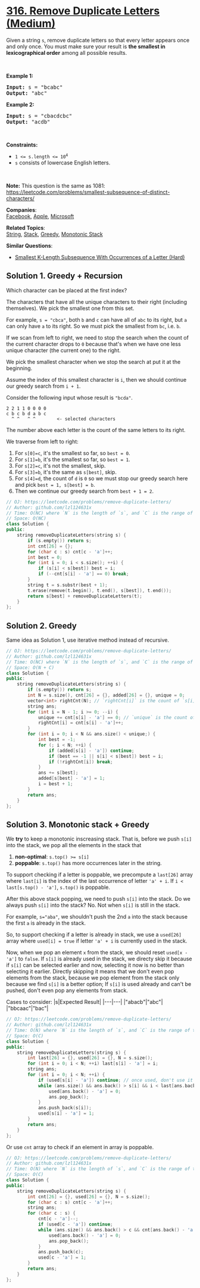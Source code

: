 # [316. Remove Duplicate Letters (Medium)](https://leetcode.com/problems/remove-duplicate-letters/)

<p>Given a string <code>s</code>, remove duplicate letters so that every letter appears once and only once. You must make sure your result is <strong>the smallest in lexicographical order</strong> among all possible results.</p>

<p>&nbsp;</p>
<p><strong>Example 1:</strong></p>

<pre><strong>Input:</strong> s = "bcabc"
<strong>Output:</strong> "abc"
</pre>

<p><strong>Example 2:</strong></p>

<pre><strong>Input:</strong> s = "cbacdcbc"
<strong>Output:</strong> "acdb"
</pre>

<p>&nbsp;</p>
<p><strong>Constraints:</strong></p>

<ul>
	<li><code>1 &lt;= s.length &lt;= 10<sup>4</sup></code></li>
	<li><code>s</code> consists of lowercase English letters.</li>
</ul>

<p>&nbsp;</p>
<p><strong>Note:</strong> This question is the same as 1081: <a href="https://leetcode.com/problems/smallest-subsequence-of-distinct-characters/" target="_blank">https://leetcode.com/problems/smallest-subsequence-of-distinct-characters/</a></p>


**Companies**:  
[Facebook](https://leetcode.com/company/facebook), [Apple](https://leetcode.com/company/apple), [Microsoft](https://leetcode.com/company/microsoft)

**Related Topics**:  
[String](https://leetcode.com/tag/string/), [Stack](https://leetcode.com/tag/stack/), [Greedy](https://leetcode.com/tag/greedy/), [Monotonic Stack](https://leetcode.com/tag/monotonic-stack/)

**Similar Questions**:
* [Smallest K-Length Subsequence With Occurrences of a Letter (Hard)](https://leetcode.com/problems/smallest-k-length-subsequence-with-occurrences-of-a-letter/)

## Solution 1. Greedy + Recursion

Which character can be placed at the first index?

The characters that have all the unique characters to their right (including themselves). We pick the smallest one from this set.

For example, `s = "cbca"`, both `b` and `c` can have all of `abc` to its right, but `a` can only have `a` to its right. So we must pick the smallest from `bc`, i.e. `b`.

If we scan from left to right, we need to stop the search when the count of the current character drops to `0` because that's when we have one less unique character (the current one) to the right.

We pick the smallest character when we stop the search at put it at the beginning.

Assume the index of this smallest character is `i`, then we should continue our greedy search from `i + 1`.

Consider the following input whose result is `"bcda"`.

```
2 2 1 1 0 0 0 0
c b c b d a b c
  ^ ^   ^ ^        <- selected characters
```

The number above each letter is the count of the same letters to its right.

We traverse from left to right:
1. For `s[0]=c`, it's the smallest so far, so `best = 0`.
1. For `s[1]=b`, it's the smallest so far, so `best = 1`.
1. For `s[2]=c`, it's not the smallest, skip.
1. For `s[3]=b`, it's the same as `s[best]`, skip.
1. For `s[4]=d`, the count of `d` is `0` so we must stop our greedy search here and pick `best = 1, s[best] = b`.
1. Then we continue our greedy search from `best + 1 = 2`.

```cpp
// OJ: https://leetcode.com/problems/remove-duplicate-letters/
// Author: github.com/lzl124631x
// Time: O(NC) where `N` is the length of `s`, and `C` is the range of the letters
// Space: O(NC)
class Solution {
public:
    string removeDuplicateLetters(string s) {
        if (s.empty()) return s;
        int cnt[26] = {};
        for (char c : s) cnt[c - 'a']++;
        int best = 0;
        for (int i = 0; i < s.size(); ++i) {
            if (s[i] < s[best]) best = i;
            if (--cnt[s[i] - 'a'] == 0) break;
        }
        string t = s.substr(best + 1);
        t.erase(remove(t.begin(), t.end(), s[best]), t.end());
        return s[best] + removeDuplicateLetters(t);
    }
};
```

## Solution 2. Greedy

Same idea as Solution 1, use iterative method instead of recursive.

```cpp
// OJ: https://leetcode.com/problems/remove-duplicate-letters/
// Author: github.com/lzl124631x
// Time: O(NC) where `N` is the length of `s`, and `C` is the range of the letters
// Space: O(N + C)
class Solution {
public:
    string removeDuplicateLetters(string s) {
        if (s.empty()) return s;
        int N = s.size(), cnt[26] = {}, added[26] = {}, unique = 0;
        vector<int> rightCnt(N); // `rightCnt[i]` is the count of `s[i]` to the right of `s[i]`
        string ans;
        for (int i = N - 1; i >= 0; --i) {
            unique += cnt[s[i] - 'a'] == 0; // `unique` is the count of unique characters in `s`
            rightCnt[i] = cnt[s[i] - 'a']++;
        }
        for (int i = 0; i < N && ans.size() < unique;) {
            int best = -1;
            for (; i < N; ++i) {
                if (added[s[i] - 'a']) continue;
                if (best == -1 || s[i] < s[best]) best = i;
                if (!rightCnt[i]) break;
            }
            ans += s[best];
            added[s[best] - 'a'] = 1;
            i = best + 1;
        }
        return ans;
    }
};
```

## Solution 3. Monotonic stack + Greedy

We **try** to keep a monotonic inscreasing stack. That is, before we push `s[i]` into the stack, we pop all the elements in the stack that
1. **non-optimal**: `s.top() >= s[i]`
2. **poppable**: `s.top()` has more occurrences later in the string.

To support checking if a letter is poppable, we precompute a `last[26]` array where `last[i]` is the index of the last occurrence of letter `'a' + i`. If `i < last[s.top() - 'a']`, `s.top()` is poppable.

After this above stack popping, we need to push `s[i]` into the stack. Do we always push `s[i]` into the stack? No. Not when `s[i]` is still in the stack.

For example, `s="aba"`, we shouldn't push the 2nd `a` into the stack because the first `a` is already in the stack.

So, to support checking if a letter is already in stack, we use a `used[26]` array where `used[i] = true` if letter `'a' + i` is currently used in the stack.

Now, when we pop an element `x` from the stack, we should reset `used[x - 'a']` to `false`. If `s[i]` is already used in the stack, we directy skip it because if `s[i]` can be selected earlier and now, selecting it now is no better than selecting it earlier. Directly skipping it means that we don't even pop elements from the stack, because we pop element from the stack only because we find `s[i]` is a better option; If `s[i]` is used already and can't be pushed, don't even pop any elements from stack.

Cases to consider:
|s|Expected Result|
|---|---|
|"abacb"|"abc"|
|"bbcaac"|"bac"|

```cpp
// OJ: https://leetcode.com/problems/remove-duplicate-letters/
// Author: github.com/lzl124631x
// Time: O(N) where `N` is the length of `s`, and `C` is the range of the letters
// Space: O(C)
class Solution {
public:
    string removeDuplicateLetters(string s) {
        int last[26] = {}, used[26] = {}, N = s.size();
        for (int i = 0; i < N; ++i) last[s[i] - 'a'] = i;
        string ans;
        for (int i = 0; i < N; ++i) {
            if (used[s[i] - 'a']) continue; // once used, don't use it again.
            while (ans.size() && ans.back() > s[i] && i < last[ans.back() - 'a']) { // If the stack top `x` is greater than the current letter, and there are more letters `x` available, we pop `x`
                used[ans.back() - 'a'] = 0;
                ans.pop_back();
            }
            ans.push_back(s[i]);
            used[s[i] - 'a'] = 1;
        }
        return ans;
    }
};
```

Or use `cnt` array to check if an element in array is poppable.

```cpp
// OJ: https://leetcode.com/problems/remove-duplicate-letters/
// Author: github.com/lzl124631x
// Time: O(N) where `N` is the length of `s`, and `C` is the range of the letters
// Space: O(C)
class Solution {
public:
    string removeDuplicateLetters(string s) {
        int cnt[26] = {}, used[26] = {}, N = s.size();
        for (char c : s) cnt[c - 'a']++;
        string ans;
        for (char c : s) {
            cnt[c - 'a']--;
            if (used[c - 'a']) continue;
            while (ans.size() && ans.back() > c && cnt[ans.back() - 'a']) {
                used[ans.back() - 'a'] = 0;
                ans.pop_back();
            }
            ans.push_back(c);
            used[c - 'a'] = 1;
        }
        return ans;
    }
};
```